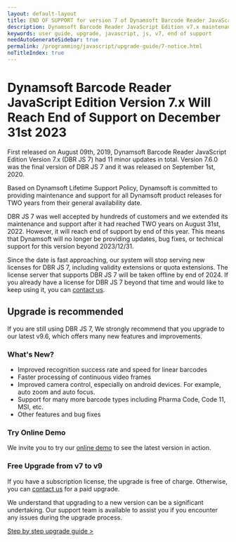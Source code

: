 ```yaml
---
layout: default-layout
title: END OF SUPPORT for version 7 of Dynamsoft Barcode Reader JavaScript Edition
description: Dynamsoft Barcode Reader JavaScript Edition v7.x maintenance is ending on 2023/12/31, upgrade is recommended.
keywords: user guide, upgrade, javascript, js, v7, end of support
needAutoGenerateSidebar: true
permalink: /programming/javascript/upgrade-guide/7-notice.html
noTitleIndex: true
---
```


# Dynamsoft Barcode Reader JavaScript Edition Version 7.x Will Reach End of Support on December 31st 2023

First released on August 09th, 2019, Dynamsoft Barcode Reader JavaScript Edition Version 7.x (DBR JS 7) had 11 minor updates in total. Version 7.6.0 was the final version of DBR JS 7 and it was released on September 1st, 2020.

Based on Dynamsoft Lifetime Support Policy, Dynamsoft is committed to providing maintenance and support for all Dynamsoft product releases for TWO years from their general availability date.

DBR JS 7 was well accepted by hundreds of customers and we extended its maintenance and support after it had reached TWO years on August 31st, 2022. However, it will reach end of support by end of this year. This means that Dynamsoft will no longer be providing updates, bug fixes, or technical support for this version beyond 2023/12/31.

Since the date is fast approaching, our system will stop serving new licenses for DBR JS 7, including validity extensions or quota extensions. The license server that supports DBR JS 7 will be taken offline by end of 2024. If you already have a license for DBR JS 7 beyond that time and would like to keep using it, you can [contact us](https://www.dynamsoft.com/company/contact/).

## Upgrade is recommended

If you are still using DBR JS 7, We strongly recommend that you upgrade to our latest v9.6, which offers many new features and improvements.

### What's New?

- Improved recognition success rate and speed for linear barcodes
- Faster processing of continuous video frames
- Improved camera control, especially on android devices. For example, auto zoom and auto focus.
- Support for many more barcode types including Pharma Code, Code 11, MSI, etc.
- Other features and bug fixes

### Try Online Demo

We invite you to try our [online demo](https://demo.dynamsoft.com/barcode-reader-js) to see the latest version in action.

### Free Upgrade from v7 to v9

If you have a subscription license, the upgrade is free of charge. Otherwise, you can [contact us](https://www.dynamsoft.com/company/contact/) for a paid upgrade.

We understand that upgrading to a new version can be a significant undertaking. Our support team is available to assist you if you encounter any issues during the upgrade process.

[Step by step upgrade guide >](7to9.md)